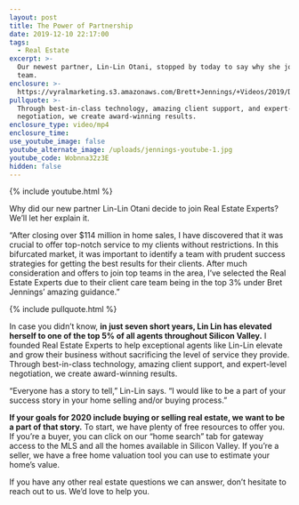 ```yaml
---
layout: post
title: The Power of Partnership
date: 2019-12-10 22:17:00
tags:
  - Real Estate
excerpt: >-
  Our newest partner, Lin-Lin Otani, stopped by today to say why she joined our
  team.
enclosure: >-
  https://vyralmarketing.s3.amazonaws.com/Brett+Jennings/+Videos/2019/December/The+Power+of+Partnership.mp4
pullquote: >-
  Through best-in-class technology, amazing client support, and expert-level
  negotiation, we create award-winning results.
enclosure_type: video/mp4
enclosure_time:
use_youtube_image: false
youtube_alternate_image: /uploads/jennings-youtube-1.jpg
youtube_code: Wobnna32z3E
hidden: false
---
```


{% include youtube.html %}

Why did our new partner Lin-Lin Otani decide to join Real Estate Experts? We’ll let her explain it.&nbsp;

“After closing over $114 million in home sales, I have discovered that it was crucial to offer top-notch service to my clients without restrictions. In this bifurcated market, it was important to identify a team with prudent success strategies for getting the best results for their clients. After much consideration and offers to join top teams in the area, I’ve selected the Real Estate Experts due to their client care team being in the top 3% under Bret Jennings’ amazing guidance.”

{% include pullquote.html %}

In case you didn’t know, **in just seven short years, Lin Lin has elevated herself to one of the top 5% of all agents throughout Silicon Valley.** I founded Real Estate Experts to help exceptional agents like Lin-Lin elevate and grow their business without sacrificing the level of service they provide. Through best-in-class technology, amazing client support, and expert-level negotiation, we create award-winning results.&nbsp;

“Everyone has a story to tell,” Lin-Lin says. “I would like to be a part of your success story in your home selling and/or buying process.”

**If your goals for 2020 include buying or selling real estate, we want to be a part of that story.** To start, we have plenty of free resources to offer you. If you’re a buyer, you can click on our “home search” tab for gateway access to the MLS and all the homes available in Silicon Valley. If you’re a seller, we have a free home valuation tool you can use to estimate your home’s value.&nbsp;

If you have any other real estate questions we can answer, don’t hesitate to reach out to us. We’d love to help you.